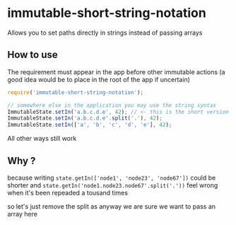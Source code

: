 # immutable-short-string-notation
Allows you to set paths directly in strings instead of passing arrays

## How to use
The requirement must appear in the app before other immutable actions (a good idea would be to place in the root of the app if uncertain)
```javascript
require('immutable-short-string-notation');

// somewhere else in the application you may use the string syntax
ImmutableState.setIn('a.b.c.d.e', 42); // <- this is the short version made possible by immutable-short-string-notation
ImmutableState.setIn('a.b.c.d.e'.split('.'), 42);
ImmutableState.setIn(['a', 'b', 'c', 'd', 'e'], 42);
```
All other ways still work

## Why ?

because writing `state.getIn(['node1', 'node23', 'node67'])` could be shorter
and `state.getIn('node1.node23.node67'.split('.'))` feel wrong when it's been repeaded a tousand times

so let's just remove the split as anyway we are sure we want to pass an array here
